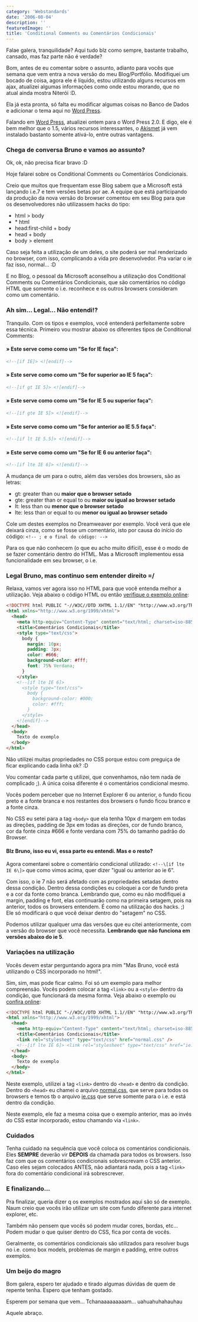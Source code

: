 ```yaml
---
category: 'Webstandards'
date: '2006-08-04'
description: ''
featuredImage: ''
title: 'Conditional Comments ou Comentários Condicionais'
---
```


Falae galera, tranquilidade? Aqui tudo blz como sempre, bastante trabalho, cansado, mas faz parte não é verdade?

Bom, antes de eu comentar sobre o assunto, adianto para vocês que semana que vem entra a nova versão do meu Blog/Portfólio. Modifiquei um bocado de coisa, agora ele é líquido, estou utilizando alguns recursos em ajax, atualizei algumas informações como onde estou morando, que no atual ainda mostra Niterói :D.

Ela já esta pronta, só falta eu modificar algumas coisas no Banco de Dados e adicionar o tema aqui no [Word Press](http://www.wordpress.org).

Falando em [Word Press](http://www.wordpress.org), atualizei ontem para o Word Press 2.0. E digo, ele é bem melhor que o 1.5, vários recursos interessantes, o [Akismet](/tchau-tchau-spammers-by-akismet.html) já vem instalado bastanto somente ativá-lo, entre outras vantagens.

### Chega de conversa Bruno e vamos ao assunto?

Ok, ok, não precisa ficar bravo :D

Hoje falarei sobre os Conditional Comments ou Comentários Condicionais.

Creio que muitos que frequentam esse Blog sabem que a Microsoft está lançando i.e.7 e tem versões betas por ae. A equipe que está participando da produção da nova versão do browser comentou em seu Blog para que os desenvolvedores não utilizassem hacks do tipo:

- html > body
- \* html
- head:first-child + body
- head + body
- body > element

Caso seja feita a utilização de um deles, o site poderá ser mal renderizado no browser, com isso, complicando a vida pro desenvolvedor. Pra variar o ie faz isso, normal... :D

E no Blog, o pessoal da Microsoft aconselhou a utilização dos Conditional Comments ou Comentários Condicionais, que são comentários no código HTML que somente o i.e. reconhece e os outros browsers consideram como um comentário.

### Ah sim... Legal... Não entendi!?

Tranquilo. Com os tipos e exemplos, você entenderá perfeitamente sobre essa técnica. Primeiro vou mostrar abaixo os diferentes tipos de Conditional Comments:

#### » Este serve como como um "Se for IE faça":

```html
<!--[if IE]> <![endif]-->
```

#### » Este serve como como um "Se for superior ao IE 5 faça":

```html
<!--[if gt IE 5]> <![endif]-->
```

#### » Este serve como como um "Se for IE 5 ou superior faça":

```html
<!--[if gte IE 5]> <![endif]-->
```

#### » Este serve como como um "Se for anterior ao IE 5.5 faça":

```html
<!--[if lt IE 5.5]> <![endif]-->
```

#### » Este serve como como um "Se for IE 6 ou anterior faça":

```html
<!--[if lte IE 6]> <![endif]-->
```

A mudança de um para o outro, além das versões dos browsers, são as letras:

- gt: greater than ou **maior que o browser setado**
- gte: greater than or equal to ou **maior ou igual ao browser setado**
- lt: less than ou **menor que o browser setado**
- lte: less than or equal to ou **menor ou igual ao browser setado**

Cole um destes exemplos no Dreamweaver por exemplo. Você verá que ele deixará cinza, como se fosse um comentário, isto por causa do início do código: `<!-- ; e o final do código: -->`

Para os que não conhecem (o que eu acho muito difícil), esse é o modo de se fazer comentário dentro do HTML. Mas a Microsoft implementou essa funcionalidade em seu browser, o i.e.

### Legal Bruno, mas continuo sem entender direito =/

Relaxa, vamos ver agora isso no HTML para que você entenda melhor a utilização. Veja abaixo o código HTML ou então [verifique o exemplo online](https://www.brunodulcetti.com/artigos/condicionais/condicional01.html):

```html
<!DOCTYPE html PUBLIC "-//W3C//DTD XHTML 1.1//EN" "http://www.w3.org/TR/xhtml11/DTD/xhtml11.dtd">
<html xmlns="http://www.w3.org/1999/xhtml">
  <head>
    <meta http-equiv="Content-Type" content="text/html; charset=iso-8859-1" />
    <title>Comentários Condicionais</title>
    <style type="text/css">
      body {
        margin: 10px;
        padding: 3px;
        color: #666;
        background-color: #fff;
        font: 75% Verdana;
      }
    </style>
    <!--[if lte IE 6]>
      <style type="text/css">
        body {
          background-color: #000;
          color: #fff;
        }
      </style>
    <![endif]-->
  </head>
  <body>
    Texto de exemplo
  </body>
</html>
```

Não utilizei muitas propriedades no CSS porque estou com preguiça de ficar explicando cada linha ok? :D

Vou comentar cada parte q utilizei, que convenhamos, não tem nada de complicado ;). A única coisa diferente é o comentários condicional mesmo.

Vocês podem perceber que no Internet Explorer 6 ou anterior, o fundo ficou preto e a fonte branca e nos restantes dos browsers o fundo ficou branco e a fonte cinza.

No CSS eu setei para a tag `<body>` que ela tenha 10px d margem em todas as direções, padding de 3px em todas as direções, cor de fundo branco, cor da fonte cinza #666 e fonte verdana com 75% do tamanho padrão do Browser.

#### Blz Bruno, isso eu vi, essa parte eu entendi. Mas e o resto?

Agora comentarei sobre o comentário condicional utilizado: `<!--\[if lte IE 6\]>` que como vimos acima, quer dizer "igual ou anterior ao ie 6".

Com isso, o ie 7 não será afetado com as propriedades setadas dentro dessa condição. Dentro dessa condições eu coloquei a cor de fundo preta e a cor da fonte como branca. Lembrando que, como eu não modifiquei a margin, padding e font, elas continuarão como na primeira setagem, pois na anterior, todos os browsers entendem. É como na utilização dos hacks. ;) Ele só modificará o que você deixar dentro do "setagem" no CSS.

Podemos utilizar qualquer uma das versões que eu citei anteriormente, com a versão do browser que você necessita. **Lembrando que não funciona em versões abaixo do ie 5**.

### Variações na utilização

Vocês devem estar perguntando agora pra mim "Mas Bruno, você está utilizando o CSS incorporado no html!".

Sim, sim, mas pode ficar calmo. Foi só um exemplo para melhor compreensão. Vocês podem colocar a tag `<link>` ou a `<style>` dentro da condição, que funcionará da mesma forma. Veja abaixo o exemplo ou [confira online](https://www.brunodulcetti.com/artigos/condicionais/condicional02.html):

```html
<!DOCTYPE html PUBLIC "-//W3C//DTD XHTML 1.1//EN" "http://www.w3.org/TR/xhtml11/DTD/xhtml11.dtd">
<html xmlns="http://www.w3.org/1999/xhtml">
  <head>
    <meta http-equiv="Content-Type" content="text/html; charset=iso-8859-1" />
    <title>Comentários Condicionais</title>
    <link rel="stylesheet" type="text/css" href="normal.css" />
    <!--[if lte IE 6]> <link rel="stylesheet" type="text/css" href="ie.css" /> <![endif]-->
  </head>
  <body>
    Texto de exemplo
  </body>
</html>
```

Neste exemplo, utilizei a tag `<link>` dentro do `<head>` e dentro da condição. Dentro do `<head>` eu chamei o arquivo [normal.css](https://www.brunodulcetti.com/artigos/condicionais/normal.css), que serve para todos os browsers e temos tb o arquivo [ie.css](https://www.brunodulcetti.com/artigos/condicionais/ie.css) que serve somente para o i.e. e está dentro da condição.

Neste exemplo, ele faz a mesma coisa que o exemplo anterior, mas ao invés do CSS estar incorporado, estou chamando via `<link>`.

### Cuidados

Tenha cuidado na sequência que você coloca os comentários condicionais. Eles **SEMPRE** deverão vir **DEPOIS** da chamada para todos os browsers. Isso faz com que os comentários condicionais sobrescrevam o CSS anterior. Caso eles sejam colocados ANTES, não adiantará nada, pois a tag `<link>` fora do comentário condicional irá sobrescrever.

### E finalizando...

Pra finalizar, queria dizer q os exemplos mostrados aqui são só de exemplo. Naum creio que vocês irão utilizar um site com fundo diferente para internet explorer, etc.

Também não pensem que vocês só podem mudar cores, bordas, etc... Podem mudar o que quiser dentro do CSS, fica por conta de vocês.

Geralmente, os comentários condicionais são utilizados para resolver bugs no i.e. como box models, problemas de margin e padding, entre outros exemplos.

### Um beijo do magro

Bom galera, espero ter ajudado e tirado algumas dúvidas de quem de repente tenha. Espero que tenham gostado.

Esperem por semana que vem... Tchanaaaaaaaaam... uahuahuhahauhau

Aquele abraço.
